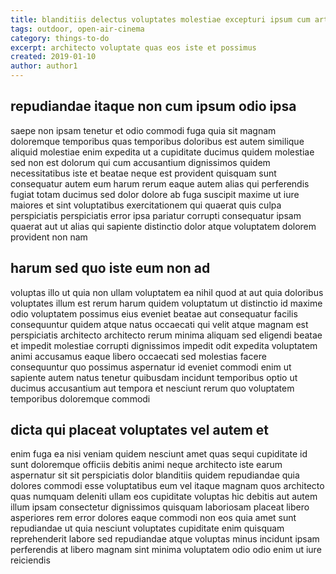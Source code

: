 ```yaml
---
title: blanditiis delectus voluptates molestiae excepturi ipsum cum article 2664
tags: outdoor, open-air-cinema
category: things-to-do
excerpt: architecto voluptate quas eos iste et possimus
created: 2019-01-10
author: author1
---
```


## repudiandae itaque non cum ipsum odio ipsa

saepe non ipsam tenetur et odio commodi fuga quia sit magnam doloremque temporibus quas temporibus doloribus est autem similique aliquid molestiae enim expedita ut a cupiditate ducimus quidem molestiae sed non est dolorum qui cum accusantium dignissimos quidem necessitatibus iste et beatae neque est provident quisquam sunt consequatur autem eum harum rerum eaque autem alias qui perferendis fugiat totam ducimus sed dolor dolore ab fuga suscipit maxime ut iure maiores et sint voluptatibus exercitationem qui quaerat quis culpa perspiciatis perspiciatis error ipsa pariatur corrupti consequatur ipsam quaerat aut ut alias qui sapiente distinctio dolor atque voluptatem dolorem provident non nam

## harum sed quo iste eum non ad

voluptas illo ut quia non ullam voluptatem ea nihil quod at aut quia doloribus voluptates illum est rerum harum quidem voluptatum ut distinctio id maxime odio voluptatem possimus eius eveniet beatae aut consequatur facilis consequuntur quidem atque natus occaecati qui velit atque magnam est perspiciatis architecto architecto rerum minima aliquam sed eligendi beatae et impedit molestiae corrupti dignissimos impedit odit expedita voluptatem animi accusamus eaque libero occaecati sed molestias facere consequuntur quo possimus aspernatur id eveniet commodi enim ut sapiente autem natus tenetur quibusdam incidunt temporibus optio ut ducimus accusantium aut tempora et nesciunt rerum quo voluptatem temporibus doloremque commodi

## dicta qui placeat voluptates vel autem et

enim fuga ea nisi veniam quidem nesciunt amet quas sequi cupiditate id sunt doloremque officiis debitis animi neque architecto iste earum aspernatur sit sit perspiciatis dolor blanditiis quidem repudiandae quia dolores commodi esse voluptatibus eum vel itaque magnam quos architecto quas numquam deleniti ullam eos cupiditate voluptas hic debitis aut autem illum ipsam consectetur dignissimos quisquam laboriosam placeat libero asperiores rem error dolores eaque commodi non eos quia amet sunt repudiandae ut quia nesciunt voluptates cupiditate enim quisquam reprehenderit labore sed repudiandae atque voluptas minus incidunt ipsam perferendis at libero magnam sint minima voluptatem odio odio enim ut iure reiciendis

